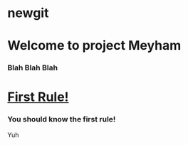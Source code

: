 
# newgit
<h1>Welcome to project Meyham</h1>
<h3>Blah Blah Blah</h3>
<u><h1>First Rule!</h1></u>
<h3>You should know the first rule!</h3>
Yuh
